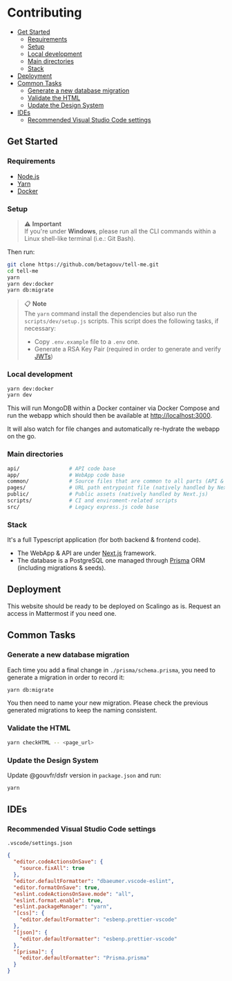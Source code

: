 # Contributing

- [Get Started](#get-started)
  - [Requirements](#requirements)
  - [Setup](#setup)
  - [Local development](#local-development)
  - [Main directories](#main-directories)
  - [Stack](#stack)
- [Deployment](#deployment)
- [Common Tasks](#common-tasks)
  - [Generate a new database migration](#generate-a-new-database-migration)
  - [Validate the HTML](#validate-the-html)
  - [Update the Design System](#update-the-design-system)
- [IDEs](#ides)
  - [Recommended Visual Studio Code settings](#recommended-visual-studio-code-settings)

## Get Started

### Requirements

- [Node.js](https://nodejs.org)
- [Yarn](https://yarnpkg.com/getting-started/install)
- [Docker](https://www.docker.com/get-started)

### Setup

> ⚠️ **Important**  
> If you're under **Windows**, please run all the CLI commands within a Linux shell-like terminal (i.e.: Git Bash).

Then run:

```sh
git clone https://github.com/betagouv/tell-me.git
cd tell-me
yarn
yarn dev:docker
yarn db:migrate
```

> 📋 **Note**  
> The `yarn` command install the dependencies but also run the `scripts/dev/setup.js` scripts. This script does the
> following tasks, if necessary:
>
> - Copy `.env.example` file to a `.env` one.
> - Generate a RSA Key Pair (required in order to generate and verify [JWTs](https://jwt.io))

### Local development

```sh
yarn dev:docker
yarn dev
```

This will run MongoDB within a Docker container via Docker Compose and run the webapp which should then be available at
[http://localhost:3000](http://localhost:3000).

It will also watch for file changes and automatically re-hydrate the webapp on the go.

### Main directories

```sh
api/                # API code base
app/                # WebApp code base
common/             # Source files that are common to all parts (API & Application)
pages/              # URL path entrypoint file (natively handled by Next.js)
public/             # Public assets (natively handled by Next.js)
scripts/            # CI and enviroment-related scripts
src/                # Legacy express.js code base
```

### Stack

It's a full Typescript application (for both backend & frontend code).

- The WebApp & API are under [Next.js](https://nextjs.org) framework.
- The database is a PostgreSQL one managed through [Prisma](https://www.prisma.io) ORM (including migrations & seeds).

## Deployment

This website should be ready to be deployed on Scalingo as is. Request an access in Mattermost if you need one.

## Common Tasks

### Generate a new database migration

Each time you add a final change in `./prisma/schema.prisma`, you need to generate a migration in order to record it:

```sh
yarn db:migrate
```

You then need to name your new migration. Please check the previous generated migrations to keep the naming consistent.

### Validate the HTML

```sh
yarn checkHTML -- <page_url>
```

### Update the Design System

Update @gouvfr/dsfr version in `package.json` and run:

```sh
yarn
```

## IDEs

### Recommended Visual Studio Code settings

`.vscode/settings.json`

```json
{
  "editor.codeActionsOnSave": {
    "source.fixAll": true
  },
  "editor.defaultFormatter": "dbaeumer.vscode-eslint",
  "editor.formatOnSave": true,
  "eslint.codeActionsOnSave.mode": "all",
  "eslint.format.enable": true,
  "eslint.packageManager": "yarn",
  "[css]": {
    "editor.defaultFormatter": "esbenp.prettier-vscode"
  },
  "[json]": {
    "editor.defaultFormatter": "esbenp.prettier-vscode"
  },
  "[prisma]": {
    "editor.defaultFormatter": "Prisma.prisma"
  }
}
```
